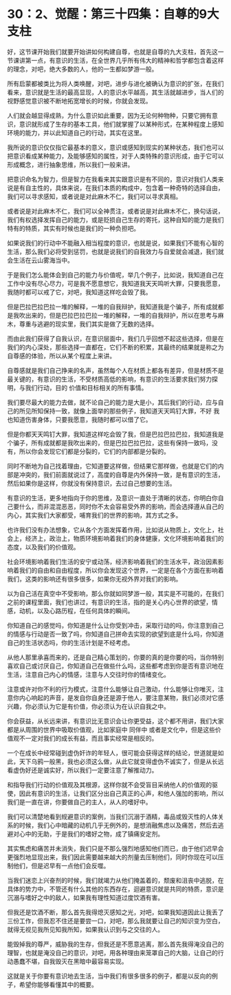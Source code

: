 # 30：2、觉醒：第三十四集：自尊的9大支柱

好，这节课开始我们就要开始讲如何构建自尊，也就是自尊的九大支柱，首先这一节课讲第一点，有意识的生活，在全世界几乎所有伟大的精神和哲学都包含着这样的理念，对吧，绝大多数的人，他的一生都如梦游一般。

所有启蒙都被类比为将人类唤醒，对吧，进步与进化被确认为意识的扩张，在我们看来，意识就是生活的最高显现，人的意识水平越高，其生活就越进步，当人们的视野感觉意识被不断地拓宽增长的时候，你就会发现。

人们就会越显得成熟，为什么意识如此重要，因为无论何种物种，只要它拥有意识，意识就形成了生存的基本工具，他们就掌握了以某种形式，在某种程度上感知环境的能力，并以此知道自己的行动，其实在这里。

我所说的意识仅仅指它最基本的意义，意识或感知到现实的某种状态，我们也可以把意识看成某种能力，及能够感知的属性，对于人类特殊的意识形成，由于它可以形成概念，进行抽象思维，所以我们一般来讲。

把意识命名为智力，但是智力在我看来其实跟意识是有不同的，意识对我们人类来说是有自主性的，具体来说，在我们本质的构成中，包含着一种奇特的选择自由，我们可以寻求感知，或者说是对此麻木不仁，我们可以寻求真相。

或者说是对此麻木不仁，我们可以全神贯注，或者说是对此麻木不仁，换句话说，我们有权选择发挥自己的能力，或是贬损自己生存的寄托，这种自知的能力是我们特有的特质，其实有时候也是我们的一种负担吧。

如果说我们的行动中不能融入相当程度的意识，也就是说，如果我们不能有心智的生活，那么我们必将受到惩罚，也就是说我们的自我效力与自爱就会减退，我们就会生活在云山雾海当中。

于是我们怎么能体会到自己的能力与价值呢，举几个例子，比如说，我知道自己在工作中没有尽心尽力，可是我不愿意想它，我知道我天天鸣听大罪，只要我愿意，我随时都可以戒了它，对吧，我知道这样吃会毁了我。

但是巴拉巴拉巴拉一堆的解释，一堆的自我辩护，我知道我是个骗子，所有成就都是我吹出来的，但是巴拉巴拉巴拉一堆的解释，一堆的自我辩护，所以在思考与麻木，尊重与逃避的现实里，我们其实是做了无数的选择。

而由此我们获得了自我认识，在意识层面中，我们几乎回想不起这些选择，但是在我们的内心深处，那些选择一直都在，它们不断的积累，其最终的结果就是称之为自尊感的体验，所以从某个程度上来讲。

自尊感就是我们自己挣来的名声，虽然每个人在材质上都各有差异，但是材质不是最关键的，有意识的生活，不受材质高低的影响，有意识的生活要求我们努力探明，与我们行动，目的 价值和目标相关的所有事情。

我们要尽最大的能力去做，就不论自己的能力是大是小，其后我们的行动，应与自己的所见所知保持一致，就像上面举的那些例子，我知道天天鸣钉大罪，不好 我也知道伤害身体，只要我愿意，我随时都可以借了它。

但是你都天天鸣钉大罪，我知道这样吃会毁了我，但是巴拉巴拉巴拉，我知道我是个骗子，所有成就都是我吹出来的，但是巴拉巴拉巴拉，这些有保持一致吗，没有，所以你会发现它们都是分裂的，它们的内部都是分裂的。

同时不断地为自己找着理由，它知道要这样做，但结果它那样做，也就是它们的内部是冲突的，我们前面就说过了，高度的自尊是内外保持一致，是有意识的生活，然后如果你是这样，你就没有保持意识，去过自己想要的生活。

有意识的生活，更多地指向于你的思维，及意识一直处于清晰的状态，你明白你自己要什么，而非混混恶恶，同时你不太会容易受外界的影响，而会选择遵从自己的内心，其实我们大家都受，哺育我们的世界的影响，其方式之多。

也许我们没有办法想象，它从各个方面发挥着作用，比如说从物质上，文化上，社会上，经济上，政治上，物质环境影响着我们的身体健康，文化环境影响着我们的态度，以及我们的价值观。

社会环境影响着我们生活的安宁或动荡，经济影响着我们的生活水平，政治因素影响着我们的自由和自由程度，所以你会发现这个世界，一定是在各个方面在影响着我们，这类的影响还有很多很多，如果你无视外界对我们的影响。

以为自己活在真空中不受影响，那么你就如同梦游一般，其实是不可能的，在我们之前的课程里面，我们也讲过，有意识的生活，指的是关心内心世界的欲望，情感，动机，以及心路历程，在任何具体的瞬间。

你知道自己的感觉吗，你知道是什么让你受到冲击，采取行动的吗，你注意到自己的情感与行动是否一致了吗，你知道自己拼命去实现的欲望到底是什么吗，你知道自己的生活状态吗，你的生活计划是不经考虑。

从他人那里承喜而来的，还是自己精心策划的，你要的真的是你要的吗，当你特别喜欢自己或讨厌自己，你知道自己在做些什么吗，这些都考虑到你是否有意识地在生活，注意自己内心的情感，注意与人交往时你的情绪变化。

注意或许对你不利的行为模式，注意什么能够让自己激动，什么能够让你唯灭，注意你内心响起的声音，是发自你自身还是源于他人，要注意某物，我们必须对它感兴趣，你必须认为它是有价值，你必须认为在认识自我之中。

你会获益，从长远来讲，有意识比无意识会让你更受益，这个都不用讲，我们大家都是从周围的世界中吸取价值观，比如家庭中 同伴中 或者是文化中，但是这些价值观不一定对我们的成长有益，而且事实经常是相反的。

一个在成长中经常碰到虚伪奸诈的年轻人，很可能会获得这样的结论，世道就是如此，天下乌鸦一般黑，我也必须这么做，从此它就变得虚伪不诚实了，但是从长远看虚伪好还是诚实好，所以我们一定要注意了解推动力。

和指导我们行动的价值观及其根源，这样你就不会受盲目采纳他人的价值观的驱使，因此有意识的生活，让我们区分出自己真正的心声，和他人强加的影响，所以我们是一直在讲，你要做自己的主人，从人的嗜好中。

我们可以清楚地看到规避意识的案例，当我们沉溺于酒精，毒品或毁灭性的人体关系的时候，我们心中暗藏的动机几乎无例外的，是想消融焦虑以及痛苦，然后去逃避对心中的无助，于是我们的嗜好之物，成了镇痛安定剂。

其实焦虑和痛苦并未消失，我们只是不那么强烈地感知他们而已，由于他们迟早会更强烈地显现出来，我们因此需要越来越大的剂量去压制他们，同时你现在可以压制他们，但是迟早有一点他们会反噬。

当我们迷恋上兴奋剂的时候，我们就竭力从他们掩盖着的，颓废和沮丧中逃脱，在具体的势力中，不管还有什么其他的东西存在，迴避意识就是共同的特质，意识是沉溺与嗜好之中的敌人，如果我有理性知道过度饮酒有害。

但我还是饮酒不断，那么首先我得熄灭感知之光，对吧，如果我知道因此让我丢了三份工作，但我忍不住还是要尝一口，对吧，那么我就要让自己的知识变为空白，就得无视见我所见知我所知，如果我认识到与之交往的人。

能毁掉我的尊严，威胁我的生存，但我还是不愿意逃离，那么首先我得淹没自己的理智，也就是淹没自己的意识，对吧，用各种理由来笼罩自己的大脑，让自己的行动愚蠢不堪，自我毁灭在黑暗中最容易实现。

这就是关于你要有意识地去生活，当中我们有很多很多的例子，都是以反向的例子，希望你能够看懂其中的概要。